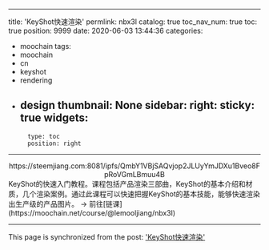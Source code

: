 
---
title: 'KeyShot快速渲染'
permlink: nbx3l
catalog: true
toc_nav_num: true
toc: true
position: 9999
date: 2020-06-03 13:44:36
categories:
- moochain
tags:
- moochain
- cn
- keyshot
- rendering
- design
thumbnail: None
sidebar:
    right:
        sticky: true
widgets:
    -
        type: toc
        position: right
---


<center>https://steemjiang.com:8081/ipfs/QmbY1VBjSAQvjop2JLUyYmJDXu1Bveo8FpRoVGmLBmuu4B</center>
KeyShot的快速入门教程。课程包括产品渲染三部曲，KeyShot的基本介绍和材质，几个渲染案例。通过此课程可以快速把握KeyShot的基本技能，能够快速渲染出生产级的产品图片。
 -> 前往[链课](https://moochain.net/course/@lemooljiang/nbx3l)

- - -

This page is synchronized from the post: ['KeyShot快速渲染'](https://steemit.com/@lemooljiang/nbx3l)
